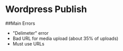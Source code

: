 # Wordpress Publish


##Main Errors
- "Delimeter" error
- Bad URL for media upload (about 35% of uploads)
- Must use URLs
